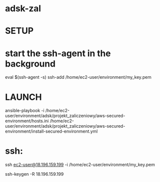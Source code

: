 # adsk-zal
# SETUP
# start the ssh-agent in the background
eval $(ssh-agent -s)
ssh-add /home/ec2-user/environment/my_key.pem


# LAUNCH
ansible-playbook  -i /home/ec2-user/environment/adsk/projekt_zaliczeniowy/aws-secured-environment/hosts.ini /home/ec2-user/environment/adsk/projekt_zaliczeniowy/aws-secured-environment/install-secured-environment.yml

# ssh:
ssh ec2-user@18.196.159.199 -i /home/ec2-user/environment/my_key.pem

ssh-keygen -R 18.196.159.199
